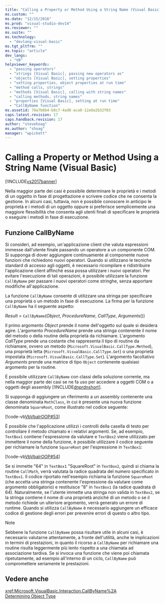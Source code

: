 ```yaml
---
title: "Calling a Property or Method Using a String Name (Visual Basic) | Microsoft Docs"
ms.custom: ""
ms.date: "12/15/2016"
ms.prod: "visual-studio-dev14"
ms.reviewer: ""
ms.suite: ""
ms.technology: 
  - "devlang-visual-basic"
ms.tgt_pltfrm: ""
ms.topic: "article"
dev_langs: 
  - "VB"
helpviewer_keywords: 
  - "passing operators"
  - "strings [Visual Basic], passing new operators as"
  - "objects [Visual Basic], setting properties"
  - "setting properties, object properties at run time"
  - "method calls, strings"
  - "methods [Visual Basic], calling with string names"
  - "calling methods, string names"
  - "properties [Visual Basic], setting at run time"
  - "CallByName function"
ms.assetid: 79a7b8b4-b8c7-4ad8-aca8-12a9a2b32f03
caps.latest.revision: 17
caps.handback.revision: 17
author: "stevehoag"
ms.author: "shoag"
manager: "wpickett"
---
```

# Calling a Property or Method Using a String Name (Visual Basic)
[!INCLUDE[vs2017banner](../../../../csharp/includes/vs2017banner.md)]

Nella maggior parte dei casi è possibile determinare le proprietà e i metodi di un oggetto in fase di progettazione e scrivere codice che ne consenta la gestione.  In alcuni casi, tuttavia, non è possibile conoscere in anticipo le proprietà e i metodi di un oggetto oppure si preferisce semplicemente una maggiore flessibilità che consenta agli utenti finali di specificare le proprietà o eseguire i metodi in fase di esecuzione.  
  
## Funzione CallByName  
 Si consideri, ad esempio, un'applicazione client che valuta espressioni immesse dall'utente finale passando un operatore a un componente COM.  Si supponga di dover aggiungere continuamente al componente nuove funzioni che richiedono nuovi operatori.  Quando si utilizzano le tecniche standard di accesso agli oggetti, è necessario ricompilare e ridistribuire l'applicazione client affinché essa possa utilizzare i nuovi operatori.  Per evitare l'esecuzione di tali operazioni, è possibile utilizzare la funzione `CallByName` per passare i nuovi operatori come stringhe, senza apportare modifiche all'applicazione.  
  
 La funzione `CallByName` consente di utilizzare una stringa per specificare una proprietà o un metodo in fase di esecuzione.  La firma per la funzione `CallByName` ha il seguente aspetto:  
  
 *Result* \= `CallByName`\(*Object*, *ProcedureName*, *CallType*, *Arguments*\(\)\)  
  
 Il primo argomento *Object* prende il nome dell'oggetto sul quale si desidera agire.  L'argomento *ProcedureName* prende una stringa contenente il nome del metodo o della routine della proprietà da richiamare.  L'argomento *CallType* prende una costante che rappresenta il tipo di routine da richiamare, ovvero un metodo \(`Microsoft.VisualBasic.CallType.Method`\), una proprietà letta \(`Microsoft.VisualBasic.CallType.Get`\) o una proprietà impostata \(`Microsoft.VisualBasic.CallType.Set`\).  L'argomento facoltativo *Arguments* prende una matrice di tipo `Object` contenente qualsiasi argomento per la routine.  
  
 È possibile utilizzare `CallByName` con classi della soluzione corrente, ma nella maggior parte dei casi se ne fa uso per accedere a oggetti COM o a oggetti degli assembly [!INCLUDE[dnprdnshort](../../../../csharp/getting-started/includes/dnprdnshort_md.md)].  
  
 Si supponga di aggiungere un riferimento a un assembly contenente una classe denominata `MathClass`, in cui è presente una nuova funzione denominata `SquareRoot`, come illustrato nel codice seguente:  
  
 [!code-vb[VbVbalrOOP#53](../../../../visual-basic/misc/codesnippet/VisualBasic/calling-a-property-or-method-using-a-string-name_1.vb)]  
  
 È possibile che l'applicazione utilizzi i controlli della casella di testo per controllare il metodo chiamato e i relativi argomenti.  Se, ad esempio, `TextBox1` contiene l'espressione da valutare e `TextBox2` viene utilizzato per immettere il nome della funzione, è possibile utilizzare il codice seguente per richiamare la funzione `SquareRoot` per l'espressione in `TextBox1`:  
  
 [!code-vb[VbVbalrOOP#54](../../../../visual-basic/misc/codesnippet/VisualBasic/calling-a-property-or-method-using-a-string-name_2.vb)]  
  
 Se si immette "64" in `TextBox1` "SquareRoot" in `TextBox2`, quindi si chiama la routine `CallMath`, verrà valutata la radice quadrata del numero specificato in `TextBox1`.  Il codice riportato nell'esempio richiama la funzione `SquareRoot` \(che accetta una stringa contenente l'espressione da valutare come argomento obbligatorio\) e restituisce "8" in `TextBox1` \(la radice quadrata di 64\).  Naturalmente, se l'utente immette una stringa non valida in `TextBox2`, se la stringa contiene il nome di una proprietà anziché di un metodo o se il metodo richiede un ulteriore argomento, verrà generato un errore di runtime.  Quando si utilizza `CallByName` è necessario aggiungere un efficace codice di gestione degli errori per prevenire errori di questo o altro tipo.  
  
> [!NOTE]
>  Sebbene la funzione `CallByName` possa risultare utile in alcuni casi, è necessario valutarne attentamente, a fronte dell'utilità, anche le implicazioni in termini di prestazioni, in quanto il ricorso a `CallByName` per richiamare una routine risulta leggermente più lento rispetto a una chiamata ad associazione tardiva.  Se si invoca una funzione che viene poi chiamata ripetutamente, ad esempio all'interno di un ciclo, `CallByName` può compromettere seriamente le prestazioni.  
  
## Vedere anche  
 <xref:Microsoft.VisualBasic.Interaction.CallByName%2A>   
 [Determining Object Type](../../../../visual-basic/programming-guide/language-features/early-late-binding/determining-object-type.md)